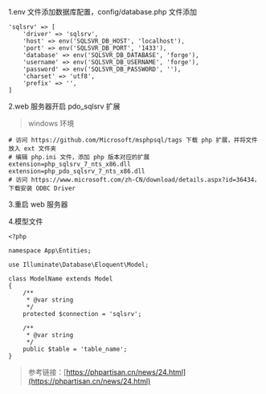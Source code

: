 1.env 文件添加数据库配置，config/database.php 文件添加

```
'sqlsrv' => [
    'driver' => 'sqlsrv',
    'host' => env('SQLSVR_DB_HOST', 'localhost'),
    'port' => env('SQLSVR_DB_PORT', '1433'),
    'database' => env('SQLSVR_DB_DATABASE', 'forge'),
    'username' => env('SQLSVR_DB_USERNAME', 'forge'),
    'password' => env('SQLSVR_DB_PASSWORD', ''),
    'charset' => 'utf8',
    'prefix' => '',
]
```

2.web 服务器开启 pdo\_sqlsrv 扩展

> windows 环境

```
# 访问 https://github.com/Microsoft/msphpsql/tags 下载 php 扩展，并将文件放入 ext 文件夹
# 编辑 php.ini 文件，添加 php 版本对应的扩展
extension=php_sqlsrv_7_nts_x86.dll
extension=php_pdo_sqlsrv_7_nts_x86.dll
# 访问 https://www.microsoft.com/zh-CN/download/details.aspx?id=36434，下载安装 ODBC Driver
```

3.重启 web 服务器

4.模型文件

```
<?php

namespace App\Entities;

use Illuminate\Database\Eloquent\Model;

class ModelName extends Model
{
    /**
     * @var string
     */
    protected $connection = 'sqlsrv';

    /**
     * @var string
     */
    public $table = 'table_name';
}
```

> 参考链接：[https://phpartisan.cn/news/24.html](https://phpartisan.cn/news/24.html)



